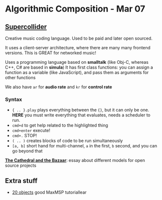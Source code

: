 # Algorithmic Composition - Mar 07

## [Supercollider](https://supercollider.github.io/)
Creative music coding language. Used to be paid and later open sourced.

It uses a client-server architecture, where there are many many frontend versions. This is GREAT for networked music!

Uses a programming language based on **smalltalk** (like Obj-C, whereas C++, C# are based in **simula**)
It has first class functions: you can assign a function as a variable (like JavaScript), and pass them as arguments for other functions

We also have `ar` for **audio rate** and `kr` for **control rate**



### Syntax
- `{ .. }.play` plays everything between the `{}`, but it can only be one. **HERE** you must write everything that evaluates, needs a scheduler to run.
- `cmd+d` to get help related to the highlighted thing
- `cmd+enter` execute!
- `cmd+.` STOP!
- `( .. )` creates blocks of code to be run simultaneously
- `[a, b]` short hand for multi-channel, `a` in the first, `b` second, and you can go beyond that



**[The Cathedral and the Bazaar](http://www.catb.org/esr/writings/cathedral-bazaar/)**: essay about different models for open source projects


## Extra stuff
- [20 objects](http://www.darwingrosse.com/20Objects/) good MaxMSP tutoriallear
